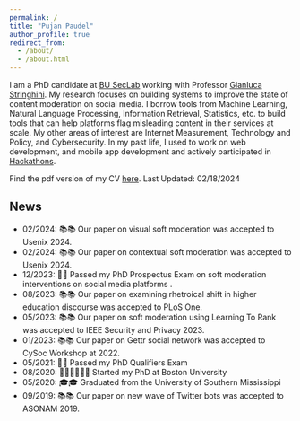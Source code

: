 ```yaml
---
permalink: /
title: "Pujan Paudel"
author_profile: true
redirect_from: 
  - /about/
  - /about.html
---
```


I am a PhD candidate at [BU SecLab](https://seclab.bu.edu/) working with Professor [Gianluca Stringhini](https://seclab.bu.edu/people/gianluca/). My research focuses on building systems to improve the state of content moderation on social media. I borrow tools from Machine Learning, Natural Language Processing, Information Retrieval, Statistics, etc. to build tools that can help platforms flag misleading content in their services at scale. My other areas of interest are Internet Measurement, Technology and Policy, and Cybersecurity. In my past life, I used to work on web development, and mobile app development and actively participated in [Hackathons](https://devpost.com/codepujan).

Find the pdf version of my CV <a href="files/pujan_cv_updated.pdf" target="_blank" rel="noopener noreferrer">here</a>. Last Updated: 02/18/2024 

News
------
* 02/2024: 📚📚 Our paper on visual soft moderation was accepted to Usenix 2024.
* 02/2024: 📚📚 Our paper on contextual soft moderation was accepted to Usenix 2024.
* 12/2023: 🎉🎉 Passed my PhD Prospectus Exam on soft moderation interventions on social media platforms .
* 08/2023: 📚📚 Our paper on examining rhetroical shift in higher education discourse was accepted to PLoS One.
* 05/2023: 📚📚 Our paper on soft moderation using Learning To Rank was accepted to IEEE Security and Privacy 2023.
* 01/2023: 📚📚 Our paper on Gettr social network was accepted to CySoc Workshop at 2022.
* 05/2021: 🎉🎉 Passed my PhD Qualifiers Exam
* 08/2020: 🧑🏻‍🏫🧑🏻‍🏫 Started my PhD at Boston University
* 05/2020: 🎓🎓 Graduated from the University of Southern Mississippi 
* 09/2019: 📚📚 Our paper on new wave of Twitter bots was accepted to ASONAM 2019.
